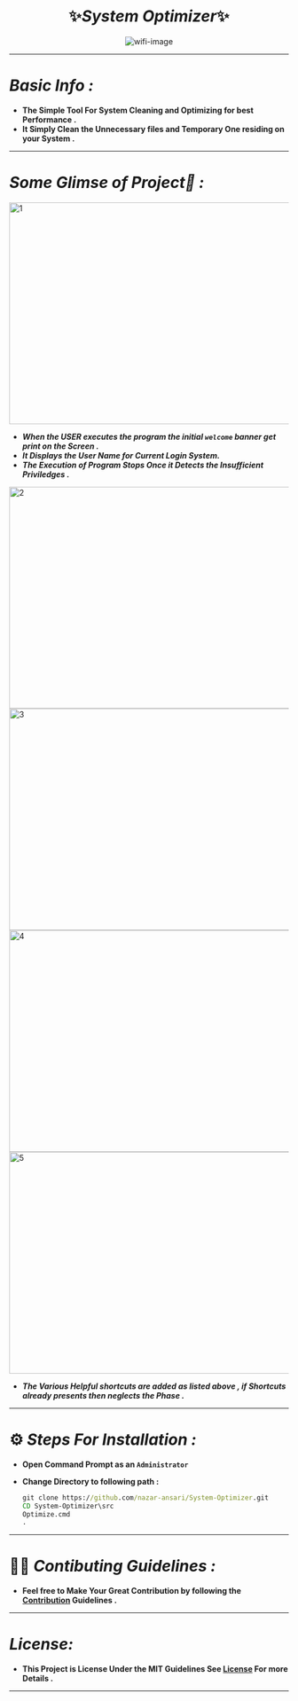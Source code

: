 <h1 align="center">✨<i>System Optimizer</i>✨</h1>

<div align="center"><img alt="wifi-image" src="https://encrypted-tbn0.gstatic.com/images?q=tbn:ANd9GcTBylhJ46sC-42iNjY4c8DxGkwyuvy2O1_pwA&usqp=CAU" ></div>
<hr>

# _Basic Info :_

- **The Simple Tool For System Cleaning and Optimizing for best Performance **.****
- **It Simply Clean the Unnecessary files and Temporary One residing on your System **.****
<hr>
  
# _Some Glimse of Project👀 :_

 <img height="400" width="750" alt="1" src="https://user-images.githubusercontent.com/77230322/216822279-611bb161-8db4-4d64-a715-61684a560b7a.png">

- _**When the USER executes the program the initial `welcome` banner get print on the Screen .**_
- _**It Displays the User Name for Current Login System.**_ <br>
- _**The Execution of Program Stops Once it Detects the Insufficient Priviledges .**_ <br>  


<img height="400" width="750" alt="2" src="https://user-images.githubusercontent.com/77230322/216822576-cc00287b-ce35-4b02-ac21-f9323993dd6e.png">

<img height="400" width="750" alt="3" src="https://user-images.githubusercontent.com/77230322/216822683-853ad1af-1329-46f7-9a83-2f357201f67d.png">

<img height="400" width="750" alt="4" src="https://user-images.githubusercontent.com/77230322/216822725-e9d40128-9fcd-40cf-91ee-4a1225c9a77e.png">

<img height="400" width="750" alt="5" src="https://user-images.githubusercontent.com/77230322/221586358-89cbef1d-e778-40ba-ad30-bc5c581720f9.png">


- _**The Various Helpful shortcuts are added as listed above , if Shortcuts already presents then neglects the Phase .**_
<hr>

# ⚙️ _**Steps For Installation :**_
- **Open Command Prompt as an `Administrator`**
- **Change Directory to following path :**

  ```cmd
  git clone https://github.com/nazar-ansari/System-Optimizer.git
  CD System-Optimizer\src
  Optimize.cmd
  .
  ```
<hr>

# 👨‍💻 _**Contibuting Guidelines** :_
- **Feel free to Make Your Great Contribution by following the [Contribution](./CONTRIBUTING.md) Guidelines .**
  
<hr>

# _**License:**_
- **This Project is License Under the MIT Guidelines See [License](./LICENSE.md) For more Details .**
<hr>
